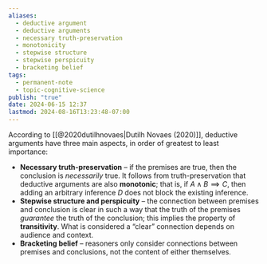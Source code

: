 ```yaml
---
aliases:
  - deductive argument
  - deductive arguments
  - necessary truth-preservation
  - monotonicity
  - stepwise structure
  - stepwise perspicuity
  - bracketing belief
tags:
  - permanent-note
  - topic-cognitive-science
publish: "true"
date: 2024-06-15 12:37
lastmod: 2024-08-16T13:23:48-07:00
---
```

According to [[@2020dutilhnovaes|Dutilh Novaes (2020)]], deductive arguments have three main aspects, in order of greatest to least importance:
- **Necessary truth-preservation** – if the premises are true, then the conclusion is *necessarily* true. It follows from truth-preservation that deductive arguments are also **monotonic**; that is, if $A \wedge B \implies C$, then adding an arbitrary inference $D$ does not block the existing inference.
- **Stepwise structure and perspicuity** – the connection between premises and conclusion is clear in such a way that the truth of the premises *guarantee* the truth of the conclusion; this implies the property of **transitivity**. What is considered a “clear” connection depends on audience and context.
- **Bracketing belief** – reasoners only consider connections between premises and conclusions, not the content of either themselves.